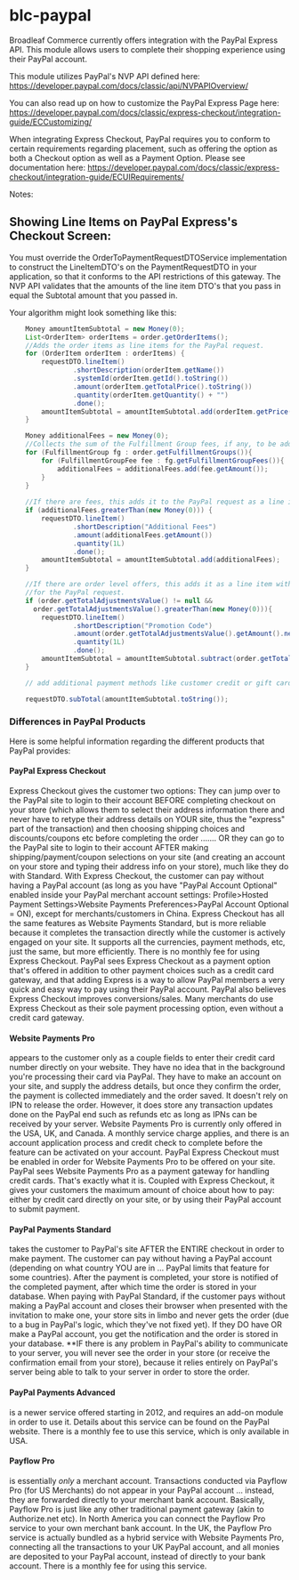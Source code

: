 blc-paypal
=============

Broadleaf Commerce currently offers integration with the PayPal Express API.
This module allows users to complete their shopping experience using their PayPal account.

This module utilizes PayPal's NVP API defined here: https://developer.paypal.com/docs/classic/api/NVPAPIOverview/

You can also read up on how to customize the PayPal Express Page here: https://developer.paypal.com/docs/classic/express-checkout/integration-guide/ECCustomizing/

When integrating Express Checkout, PayPal requires you to conform to certain requirements regarding placement,
such as offering the option as both a Checkout option as well as a Payment Option. Please see documentation here: https://developer.paypal.com/docs/classic/express-checkout/integration-guide/ECUIRequirements/


Notes:
## Showing Line Items on PayPal Express's Checkout Screen:

You must override the OrderToPaymentRequestDTOService implementation to construct
the LineItemDTO's on the PaymentRequestDTO in your application, so that it conforms to the API restrictions of this gateway.
The NVP API validates that the amounts of the line item DTO's that you pass in equal the Subtotal amount
that you passed in.

Your algorithm might look something like this:
```java
    Money amountItemSubtotal = new Money(0);
    List<OrderItem> orderItems = order.getOrderItems();
    //Adds the order items as line items for the PayPal request.
    for (OrderItem orderItem : orderItems) {
        requestDTO.lineItem()
                .shortDescription(orderItem.getName())
                .systemId(orderItem.getId().toString())
                .amount(orderItem.getTotalPrice().toString())
                .quantity(orderItem.getQuantity() + "")
                .done();
        amountItemSubtotal = amountItemSubtotal.add(orderItem.getPrice().multiply(orderItem.getQuantity()));
    }

    Money additionalFees = new Money(0);
    //Collects the sum of the Fulfillment Group fees, if any, to be added to the PayPal request.
    for (FulfillmentGroup fg : order.getFulfillmentGroups()){
        for (FulfillmentGroupFee fee : fg.getFulfillmentGroupFees()){
            additionalFees = additionalFees.add(fee.getAmount());
        }
    }
    
    //If there are fees, this adds it to the PayPal request as a line item.
    if (additionalFees.greaterThan(new Money(0))) {
        requestDTO.lineItem()
                .shortDescription("Additional Fees")
                .amount(additionalFees.getAmount())
                .quantity(1L)
                .done();
        amountItemSubtotal = amountItemSubtotal.add(additionalFees);
    }

    //If there are order level offers, this adds it as a line item with a negative amount
    //for the PayPal request.
    if (order.getTotalAdjustmentsValue() != null &&
      order.getTotalAdjustmentsValue().greaterThan(new Money(0))){
        requestDTO.lineItem()
                .shortDescription("Promotion Code")
                .amount(order.getTotalAdjustmentsValue().getAmount().negate())
                .quantity(1L)
                .done();
        amountItemSubtotal = amountItemSubtotal.subtract(order.getTotalAdjustmentsValue());
    }

    // add additional payment methods like customer credit or gift cards etc...

    requestDTO.subTotal(amountItemSubtotal.toString());

```


### Differences in PayPal Products

Here is some helpful information regarding the different products that PayPal provides:

#### PayPal Express Checkout

Express Checkout gives the customer two options: They can jump over to the PayPal site to login to their account BEFORE completing checkout on your store (which allows them to select their address information there and never have to re­type their address details on YOUR site, thus the "express" part of the transaction) and then choosing shipping choices and discounts/coupons etc before completing the order ....... OR they can go to the PayPal site to login to their account AFTER making shipping/payment/coupon selections on your site (and creating an account on your store and typing their address info on your store), much like they do with Standard.
With Express Checkout, the customer can pay without having a PayPal account (as long as you have "PayPal Account Optional" enabled inside your PayPal merchant account settings: Profile­>Hosted Payment Settings­>Website Payments Preferences­>PayPal Account Optional = ON), except for merchants/customers in China.
Express Checkout has all the same features as Website Payments Standard, but is more reliable because it completes the transaction directly while the customer is actively engaged on your site. It supports all the currencies, payment methods, etc, just the same, but more efficiently. There is no monthly fee for using Express Checkout.
PayPal sees Express Checkout as a payment option that's offered in addition to other payment choices such as a credit card gateway, and that adding Express is a way to allow PayPal members a very quick and easy way to pay using their PayPal account. PayPal also believes Express Checkout improves conversions/sales. Many merchants do use Express Checkout as their sole payment processing option, even without a credit card gateway.

#### Website Payments Pro

appears to the customer only as a couple fields to enter their credit card number directly on your website. They have no idea that in the background you're processing their card via PayPal. They have to make an account on your site, and supply the address details, but once they confirm the order, the payment is collected immediately and the order saved. It doesn't rely on IPN to release the order. However, it does store any transaction updates done on the PayPal end such as refunds etc as long as IPNs can be received by your server. Website Payments Pro is currently only offered in the USA, UK, and Canada. A monthly service charge applies, and there is an account application process and credit check to complete before the feature can be activated on your account. PayPal Express Checkout must be enabled in order for Website Payments Pro to be offered on your site.
PayPal sees Website Payments Pro as a payment gateway for handling credit cards. That's exactly what it is. Coupled with Express Checkout, it gives your customers the maximum amount of choice about how to pay: either by credit card directly on your site, or by using their PayPal account to submit payment.

#### PayPal Payments Standard

takes the customer to PayPal's site AFTER the ENTIRE checkout in order to make payment. The customer can pay without having a PayPal account (depending on what country YOU are in ... PayPal limits that feature for some countries). After the payment is completed, your store is notified of the completed payment, after which time the order is stored in your database. When paying with PayPal Standard, if the customer pays without making a PayPal account and closes their browser when presented with the invitation to make one, your store sits in limbo and never gets the order (due to a bug in PayPal's logic, which they've not fixed yet). If they DO have OR make a PayPal account, you get the notification and the order is stored in your database.
**IF there is any problem in PayPal's ability to communicate to your server, you will never see the order in your store (or receive the confirmation email from your store), because it relies entirely on PayPal's server being able to talk to your server in order to store the order.

#### PayPal Payments Advanced

is a newer service offered starting in 2012, and requires an add-on module in order to use it. Details about this service can be found on the PayPal website. There is a monthly fee to use this service, which is only available in USA.

#### Payflow Pro

is essentially *only* a merchant account. Transactions conducted via Payflow Pro (for US Merchants) do not appear in your PayPal account ... instead, they are forwarded directly to your merchant bank account. Basically, Payflow Pro is just like any other traditional payment gateway (akin to Authorize.net etc). In North America you can connect the Payflow Pro service to your own merchant bank account. In the UK, the Payflow Pro service is actually bundled as a hybrid service with Website Payments Pro, connecting all the transactions to your UK PayPal account, and all monies are deposited to your PayPal account, instead of directly to your bank account. There is a monthly fee for using this service.


